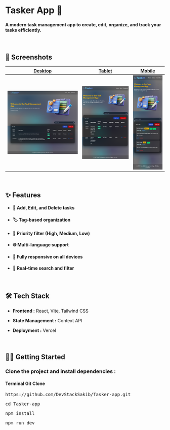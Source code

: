 
# Tasker App :memo:

#### A modern task management app to create, edit, organize, and track your tasks efficiently.

<br />

## 📸 Screenshots

| [Desktop](./src/assets/Screenshot/desktop.png)  | [Tablet](./src/assets/Screenshot/tablet.png)  | [Mobile](./src/assets/Screenshot/mobile.png)  |
| ----------------------------------------------- | --------------------------------------------- | --------------------------------------------- |
| ![Desktop](./src/assets/Screenshot/desktop.png) | ![Tablet](./src/assets/Screenshot/tablet.png) | ![Mobile](./src/assets/Screenshot/mobile.png) |

<br />

## ✨ Features

- #### 📝 Add, Edit, and Delete tasks
- #### 🏷️ Tag-based organization
- #### 🚦 Priority filter (High, Medium, Low)
- #### 🌐 Multi-language support
- #### 📱 Fully responsive on all devices
- #### 🔎 Real-time search and filter
<br />

## 🛠️ Tech Stack

- **Frontend :** React, Vite, Tailwind CSS

- **State Management :** Context API

- **Deployment :** Vercel
  <br />
  <br />
  <br />

## 👨‍💻 Getting Started

### Clone the project and install dependencies :

#### Terminal Git Clone

<pre>https://github.com/DevStackSakib/Tasker-app.git</pre>
<pre>cd Tasker-app</pre>
<pre>npm install</pre>
<pre>npm run dev</pre>




